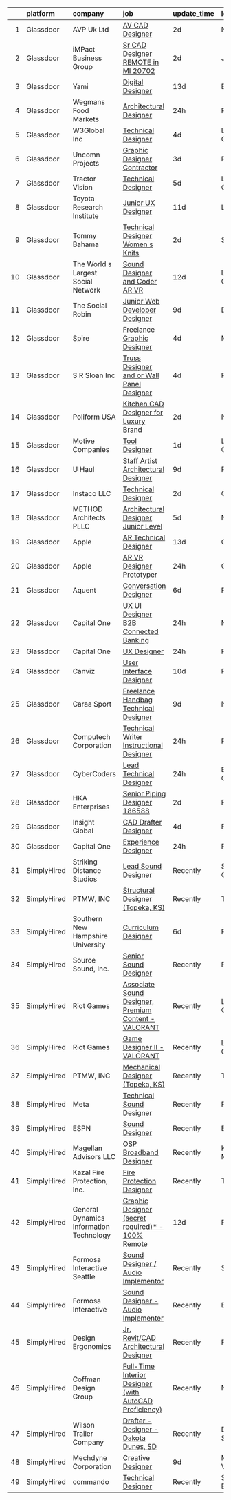 

|    | platform    | company                                 | job                                                                                                                                                                                                                                                                                                                                                                                                                                                                                                                                                                                                                                                                                                                                                                                                                                                                                                                                                                                                                                                                                                                                                                                                                                                                                                                                                                                | update_time   | location             |
|---:|:------------|:----------------------------------------|:-----------------------------------------------------------------------------------------------------------------------------------------------------------------------------------------------------------------------------------------------------------------------------------------------------------------------------------------------------------------------------------------------------------------------------------------------------------------------------------------------------------------------------------------------------------------------------------------------------------------------------------------------------------------------------------------------------------------------------------------------------------------------------------------------------------------------------------------------------------------------------------------------------------------------------------------------------------------------------------------------------------------------------------------------------------------------------------------------------------------------------------------------------------------------------------------------------------------------------------------------------------------------------------------------------------------------------------------------------------------------------------|:--------------|:---------------------|
|  1 | Glassdoor   | AVP Uk Ltd                              | [AV CAD Designer](https://www.glassdoor.com/partner/jobListing.htm?pos=104&ao=1110586&s=58&guid=000001839cafbc72b1e4d8664306bfd6&src=GD_JOB_AD&t=SR&vt=w&ea=1&cs=1_8813500a&cb=1664781106800&jobListingId=1008173007558&cpc=7F6F94E2229B3AB5&jrtk=3-0-1geeavf4pimbc801-1geeavf5ci9jh800-5f97c9f94f7f4db1--6NYlbfkN0BRv-Wc929RsrsSUem9Y6h8brrWFQ-iaB-Blp-pMy6VrcEQM6O4vSQyo6wkqqGAILjsuU26OlTajwT8Zt-5yn63Kw6kQNOSGHeIAokNRr4bfoaFrrQfjfDuOxhus2QZ46X2m62Ke2DWo9CUuYb13fZMUV9l_ooMnB6KtAGSrkNqa0sMG3HIp89Mw6Wzg26r_egCrIlNeItMYovBt9GKc_QZjJnyHizZNCj9fH28ULyYPiHrO858ZkoTcpxnXXgwEdRnQxtVjCOxZH8Wh3sKDLVSemnELTuaCgBO1WDReVNOckIecImCLlyboxa2gknzrTJxWiMsBgdLpSMoaQOsHuDDRWK2lJvqOyw7sOtsX4zV5lK9GO39FPYpNizmD16-Ea_u4P7EurRDfJCs1FQUjf7WgrdwNex34BjYilQASV7wnKz7rl6S7-oLBTAasYHLryvmmxHyEdJaz1VYbwa61_MGLfd2vH5VO3pLo5iPrNznuDU4p7YozEmRj86RsQLPiDROmpXaoOW-Mw%3D%3D)                                                                                                                                                                                                                                                                                                                                                                                                                                                                                                             | 2d            | New York, NY         |
|  2 | Glassdoor   | iMPact Business Group                   | [Sr  CAD Designer REMOTE in MI   20702](https://www.glassdoor.com/partner/jobListing.htm?pos=127&ao=1110586&s=58&guid=000001839cafbc72b1e4d8664306bfd6&src=GD_JOB_AD&t=SR&vt=w&ea=1&cs=1_abc45a0c&cb=1664781106802&jobListingId=1008173763576&cpc=149B3D5996025BBA&jrtk=3-0-1geeavf4pimbc801-1geeavf5ci9jh800-3b4dbd5ef948141c--6NYlbfkN0CJbMOVrL4pmOIN70aek35lGUd1VGkUUl9qM-u8TQSK31Uo9iBKa4zcbWmzwKIAH8hbAO13aEDFoUG6xb8VG57F3Fw37wXLnW5F01QWxLh9yvEhv4_QRRa7NXfljHmqJDSNeubqED9JL1ob3omGpaVBlFEwvUP-PaC-j1ncsIZ8R3jnmHMhidPjjeP4qJwrwQFjXIOZ4USQvkLHcSFRM8Uz-Dqtmc1yM1_meHOBOVHWw6KMp9XEPmAe-8-s4n6wAJ3XAFOl5ELxoXaoZ3Sinxu6igBBaXwkcwRUkwE5_znfScqz6ZOTiDiifz2nlTw_61jINDAfDj9NEIWzzaoYnofeDnrTyWPe2ooQRoPT-wsfpbNKJ34K2q3Xps4jafv6XsOlfwTfwourpIWWH03WxOAvZEhZ3QbKmrgsMQC6r7C4IztKDOhvYzEeqWOXAt54-7bHUDhtYXGfoelfAma64xrjq_I-I67HrNWRv4ZgT3caTifP-ZpDBIQKFAa4ZDJi0CRu7ShLVo8nzHcKdGb8rSHj06L9nUQgDow%3D)                                                                                                                                                                                                                                                                                                                                                                                                                                                                     | 2d            | Jackson, MI          |
|  3 | Glassdoor   | Yami                                    | [Digital Designer](https://www.glassdoor.com/partner/jobListing.htm?pos=103&ao=1110586&s=58&guid=000001839cafbc72b1e4d8664306bfd6&src=GD_JOB_AD&t=SR&vt=w&ea=1&cs=1_9fdcb74f&cb=1664781106799&jobListingId=1008149543553&cpc=C5C93DE40C8A001B&jrtk=3-0-1geeavf4pimbc801-1geeavf5ci9jh800-d96790f07ddfb524--6NYlbfkN0DsBOlmEAMqZtav1V1WKZO3RUElpafjggtWvxyDQ3xFSnW2ELFgJeLX3S5xFeisUPMw82b5JYcnJNXu1QexHkiyMgdkVeTHVR0rJVBYbdWKeloc5xYfv3eVNueJ_bKSsVQdqM4vvwnu1xSTpv0VSoFJ7DPATGJpk9r3Z3q7WHdgifquY24OuuFa8uuWs7fOfsxzB1qkgxyiYW5klBVkMQGU09a5_YYpd80ZS8YMtbmu3YHP0EtZtBhPsZG0_PgOXK2j3gcWMUWT-_wQGRXm5tfibU3kt_ZqbYPn8iuXYfRgfcQ21VbF3jCC7MhODvMBl0bf9Q3wmGEopCHFk1TBzP-4yX38JDHLhz_0jcOYQzCbxvv-_3LBC1oAJCkdy2W_GvxFvm64NORLmYuVz-DLnrv0utUoPc-7aYEfHNv5bpFpLk64zQjmh5mbaUAkD1XqcfVtwlSmbEdMGs3vn8in6rIg3_TDAYc4lxHLsnyAV9WHA13rK1uTAgIlZ5bXxb_P4ebrWApWCb_S8Q%3D%3D)                                                                                                                                                                                                                                                                                                                                                                                                                                                                                                            | 13d           | Brea, CA             |
|  4 | Glassdoor   | Wegmans Food Markets                    | [Architectural Designer](https://www.glassdoor.com/partner/jobListing.htm?pos=121&ao=1110586&s=58&guid=000001839cafbc72b1e4d8664306bfd6&src=GD_JOB_AD&t=SR&vt=w&cs=1_312c72ab&cb=1664781106802&jobListingId=1008179464267&cpc=451933188B21919D&jrtk=3-0-1geeavf4pimbc801-1geeavf5ci9jh800-28704166716ab7ed--6NYlbfkN0Brw_2O6Z1xYGoRTTVEhN8_Al3MxGgMxPlH55OGf2XatTZg08Qw5XDRYHz7e_UzKpdydsZSIjD4kKrV1oPTVCI_mY8-toUzMt3yaJLWFIVEDs59KMIra43KHkxNdZ-nLq57LomntI10iw3X8p1aDmbXcOnN2v17FDQ8vMremwvww4ZWMMBSbc73yiktajsv3U8tKRmoS5paObooStH0atucmL5fKgaPyH51F_6mRNqIqcr7v-anfTVE5JVDx7AH8Gc5KVBadst-W_JjJYlLx0PhjRDpWbZIPTNFp2Td3faYzbFUmOzjVAyR4fRrKaFtoWAtetj6FCcuHpT7sOzLHa14LPIQ8dpVx_PsrgIJYHi4ckDgKrmVFw4ziVCjGUGpoz0WxrhREjfj6pvflzt6AdUQsXnyRZlf941Tgr0UxFNohv60d8Wqcc1Y_hfAR2773vc%3D)                                                                                                                                                                                                                                                                                                                                                                                                                                                                                                                                                                                         | 24h           | Rochester, NY        |
|  5 | Glassdoor   | W3Global Inc                            | [Technical Designer](https://www.glassdoor.com/partner/jobListing.htm?pos=128&ao=1110586&s=58&guid=000001839cafbc72b1e4d8664306bfd6&src=GD_JOB_AD&t=SR&vt=w&ea=1&cs=1_eb22cc32&cb=1664781106803&jobListingId=1008168969006&cpc=C4A69CCDBB3B9599&jrtk=3-0-1geeavf4pimbc801-1geeavf5ci9jh800-455e7633626bf3bb--6NYlbfkN0DQr0I1mkHTYCHIQl-Z2q2GFo8_WIakD9g7JG9Jpso0F1szWHTNQT333qdHOIIMC5VIJQypQmt4eRUtOwbTbXU0wzKh3i4ukYp7x06uCaAP7a7bsfd_Pnwbw_IaKFNnaQ7larvDGHX2NhmwM33Otvn1goZQ5hYMiGFFTwMht_0dnBWC_aVhdA6l7YqXaj_zPlKlv0WPeIHrTe76EHjKOxZVb4gdoSHIil5B8TwelLdRjrYlHTD4FsP-_STf8ArgPmk1GhfuVcTyTYOKyEDzExpzEkJolifHw4U9BcocT4TbeKisNKoWzDWAjkQ83OdzI6WeegxzjZPfqtMuLQ5JVVT7d9k4TBTSQu8cvftAsHVLySYFK6810xDuXv--DaVU-Bou6H-7un3_wDm_tVxPsXyRtCs4k4FNfvZgI3VB7HQI68vcgxiZ8TH7CY-ghQbp-QrBt7Io6ZrrvFzkjgqwWhUbyPSnJiT-_wFb5hvh7YCRDHbHIZOhmXl8UhWm_wC0VkFr_-5dnId5wM_ZYeqIU04Pn2FO7gF1pnI9XFTljwyqOPwUFmzVyB-f21I-LHe2WdBteuPLEgexcA%3D%3D)                                                                                                                                                                                                                                                                                                                                                                                                                                          | 4d            | Los Angeles, CA      |
|  6 | Glassdoor   | Uncomn Projects                         | [Graphic Designer  Contractor ](https://www.glassdoor.com/partner/jobListing.htm?pos=106&ao=1110586&s=58&guid=000001839cafbc72b1e4d8664306bfd6&src=GD_JOB_AD&t=SR&vt=w&ea=1&cs=1_d9791c8b&cb=1664781106800&jobListingId=1008172269703&cpc=2CAED5C921A5F994&jrtk=3-0-1geeavf4pimbc801-1geeavf5ci9jh800-90846522c68ac9b2--6NYlbfkN0BKcv96LAN5JP5r9t3e9WCk6GBMa7XVoW6HuhSN1eWrgTftW7TMh9FQJxAv04YsPFG9lDf6NFOQvnhDWWqBwZ2HNp02zHSSKUP14_jXzNcyD_xPEmPBcipcmsqxP-xP9NDrEAgpDzotlubbXMpZRUZL1VIV8opCYti-nrHSFgd3GH3Lgn-5WzXFro6PL7qxGQLbPwsPg1t1SgRD7MBxNqyxIvTGZvVimNOFOyQOHJbGeF5GQUrVKsTEP17wrnjynGunZLv_9TOMgHi1BkzhW7_fFj49BllTFeFK9VoZgNlKqsT2RtiZr_HV7iLl7ea_8xLEjUaoyt_y7Wumdz-ubdY5hBV3zemOwWWDXmSFWs0hNdZRRBbQ4dmV_LOpNuNz1EXBl2ELIYRqPUw55q_yJVtmtc32QNZ917_Mg6MztRi9C29FKIcR6CBlq-R37OsH1K2EoV4XnIrOOkfSrsHk3j7WpO18JCIcPjPzbEJYumQWaHoV_Z06DHKdqnGx_vn5DzFrB_lfYS3Tgg%3D%3D)                                                                                                                                                                                                                                                                                                                                                                                                                                                                                               | 3d            | Remote               |
|  7 | Glassdoor   | Tractor Vision                          | [Technical Designer](https://www.glassdoor.com/partner/jobListing.htm?pos=102&ao=1110586&s=58&guid=000001839cafbc72b1e4d8664306bfd6&src=GD_JOB_AD&t=SR&vt=w&ea=1&cs=1_200ff70b&cb=1664781106799&jobListingId=1008165515473&cpc=E84D08864798C1AC&jrtk=3-0-1geeavf4pimbc801-1geeavf5ci9jh800-9888b649ead1db1f--6NYlbfkN0CPEiJEzZq4I_K6S6Q9VC1QMfIsI0INZ1UYi7vjgDL48cCf6Mzuyr4ohWlZ_ChXzrP9-0mHLb5yzUwvpTId87PGQ3y8q9mEziv7oLdvUActfhE7rHkE5jNZ2VgNbLC-A6-wzQQQlVz4kWpHu1VWrnKCaqnQ8TYoJ6HKn1BlBQi_C2q1HaHUAnSImIjHc9NFJqwC7KIH5xFhwSt2ALTkcAH2wcSAU92bpvPyNj_l-gsYzKfETXrwG4wdzSQzothFakGBPc28STLL-3tgaHj49YdraYDwd6NR57dEh75EqGVGOVtolOzD8gOkd6SNWjrQ277xWPMGh1wEJV8nSnbl1RXfL4dJpW1J9OwwbOz6sEacoEiW-2QcqkEm9NQlxs7GjnvAHErLwJ-jtcKQP2Cas3r3SS3O7Dc_fYMLMqKkDEUHQLSWUces3Tx5Rj-NDk6VMsNcdM5WOV-e1p55j4vBsU92AOYRfhEYVfcHDwcvLnfOhNF5K3EtVf5Zts46cKc_lP64-jfxMk2Qf74VsiKmSg-n)                                                                                                                                                                                                                                                                                                                                                                                                                                                                                                      | 5d            | Los Angeles, CA      |
|  8 | Glassdoor   | Toyota Research Institute               | [Junior UX Designer](https://www.glassdoor.com/partner/jobListing.htm?pos=125&ao=1110586&s=58&guid=000001839cafbc72b1e4d8664306bfd6&src=GD_JOB_AD&t=SR&vt=w&ea=1&cs=1_0812689d&cb=1664781106802&jobListingId=1008154395626&cpc=334ABAF5D42DC775&jrtk=3-0-1geeavf4pimbc801-1geeavf5ci9jh800-f67843274f24dfd7--6NYlbfkN0DSgjPPcnEdvoK3uuxfISLALE6pB1FR7YSHOr_tSg5_QGIhoz_2VqUepdcKLBLI_zT8gjyfR1r67aOTbgheK19SQpXGle3g4VY2c30lMRAY4mIgBgEwCLhgJWsabSw76xIdLQzQTrpVtAGGFxggeZHQv2ARMYsVTb7oNmNoJVFJjyIc4Ag7TCw6YRTP7GFkGKUKm6kcO_16cUrLEJwW_z64jZfl7IdyKgA-L6pUKti7qcdt2n32x_Yr6T5e1h3jJu77RRy7m3j-quVhhWlzNYdB7nlGZXNUKaTHqcIiWEbupYQj-o9CHaeLHSJuk8Oc2QbqJLW2XXjsB1YA76J2ZIljeEo_Fp_QvYDBJ2UzETo_cxgH3O8sC3mN3PLM7g9v7Mw5bw8PiXB6IvAi1b895BmyUjgLgz7WJDl00p-sYoOY7OGfcqw_SeYhaz6qejBm9dv9F10HzQJwVXG1lWN8xHXIR0AKx92uUMwkPD7iWW7H6umV1iLWofheerkdhRkR5ViHKVJ12ScCy0ErCsxIdN8ul-x9j4uOLjfJ4449m7Ui9MUYTK5pa8XQgpmSzAy-mc7ZsiSs_NUrXA%3D%3D)                                                                                                                                                                                                                                                                                                                                                                                                                                          | 11d           | Los Altos, CA        |
|  9 | Glassdoor   | Tommy Bahama                            | [Technical Designer Women s Knits](https://www.glassdoor.com/partner/jobListing.htm?pos=101&ao=1110586&s=58&guid=000001839cafbc72b1e4d8664306bfd6&src=GD_JOB_AD&t=SR&vt=w&ea=1&cs=1_3ae5dda5&cb=1664781106799&jobListingId=1008174289788&cpc=E5CA8B5EFD9AC7B2&jrtk=3-0-1geeavf4pimbc801-1geeavf5ci9jh800-00503b9f72fdff20--6NYlbfkN0D_0J8LWFla8zJ9doFfAnwErLHU3tLe83KczdaS8_YNczisqJRqGYoZeH0rMJ-ZfeyrTpnR_A69RZOm818FThwpwztqr1RSZtywqA3x5Yi1c1pyxRAb07Ul6_brK7NsOsqO9LJEV1Ix-mBz6jb5aHdFM5cFAj7oTT7pwY8B_aWV5G6lxBiEN5qfe-c2FnbciNpi06mMcj-BwrDjBSN2ZWFTAbZ8nzNCybr8eyJO-gMAomGk9Oad55Zk3lmO3o75npa3JvbWw7kx147gp3Ui0PPFwD_w3_JbZONrr4TrzAt09rradmLYSfLXkb2doEFYDog1-fvvcWLThNjeQVLstcWATTVlnJqV8Y-fbQX0oo-GAVpRgNVURY8Gfha7s9Ga44ZLhxgnOhL6C-1eNPDFcUQtEdpZZnWpq7xLlrnto7wkuPZ_19YOxqXBrxrfZF4r-RBcghO_zjjo07NbeWUJTOdJ50DpPoHg3attbPXIaU1iYjwMb0rIpAmKwIdNSBzwn-NoKCaIgvJGyRH_awrRy2rNACALSy3mE8k%3D)                                                                                                                                                                                                                                                                                                                                                                                                                                                                          | 2d            | Seattle, WA          |
| 10 | Glassdoor   | The World s Largest Social Network      | [Sound Designer and Coder  AR VR ](https://www.glassdoor.com/partner/jobListing.htm?pos=123&ao=1110586&s=58&guid=000001839cafbc72b1e4d8664306bfd6&src=GD_JOB_AD&t=SR&vt=w&ea=1&cs=1_f0c19c92&cb=1664781106802&jobListingId=1008152609308&cpc=FAE5E775D180B2FB&jrtk=3-0-1geeavf4pimbc801-1geeavf5ci9jh800-912907b9edf9dfab--6NYlbfkN0DSgjPPcnEdvoK3uuxfISLALE6pB1FR7YSHOr_tSg5_QGIhoz_2VqUepdcKLBLI_zTYRTCT7JhMtmq6OS9b02BLFwOxO1nC4-7_-y7HA9kGxIBs-cuqMCepahxOKGxlsf7xw8K3-OKN-LaNThIElVeCStZe1QB1oFpvAGS9MwZh2vGZF4WEpVqUSdyQWxxgNo1kSB_pAHfpANo_hElH3jK-PF-WPOdr91w43gHMcFODF0uHCXwISOe76vN-QWqnGitReJKDtIWDFDa--xECU1h_VGbMXvEZ4G7rFMW5k_HgmXPnyB8bFyYD94HIrwLFH7mn7eCOG4i7kDGAErdoE74LHW6lUzYATDwVwUBgFi3d6ipvrQCuS6MXeL59mIjJCT29M0iYZDbzzLiZLhREcUMVZteHV-QFkRwBiJzGHkft3xpp7JHL2gMkznAuBgHdSZ7Pc6a3ulwFNCndmVvfh6Y6HiP1OqZXgmjGtuCyNr1MKmWFfL9JIwB7hooT43nVQMZowTVfJF6S9NoJsY3-KNderX24qBCBbkHDiAzg3DjNfo2PmC5AhT9gcCTf8Z1ebtQbn7q3YuiNUOagcFtwjWlfgG4ilDZvRDU%3D)                                                                                                                                                                                                                                                                                                                                                                                                          | 12d           | Los Angeles, CA      |
| 11 | Glassdoor   | The Social Robin                        | [Junior Web Developer Designer](https://www.glassdoor.com/partner/jobListing.htm?pos=113&ao=1110586&s=58&guid=000001839cafbc72b1e4d8664306bfd6&src=GD_JOB_AD&t=SR&vt=w&ea=1&cs=1_b8daf2f8&cb=1664781106801&jobListingId=1008158385207&cpc=4F748F1840550ABC&jrtk=3-0-1geeavf4pimbc801-1geeavf5ci9jh800-a4700ca198d49a1e--6NYlbfkN0BVEiCwtio_zq3mOGmhG3aHdQny94tlzy-k67z9IkphDraalBvzlH_uzJy8THcCVP2waJSd3yiwSETxdtK4p7WGdYe6iEdQIgLTJgRkgtmaAG-Ira_mL4q6O-3H-ODYq0f377Ah1rO660J0oLi7zvjCMqIM9s-nWo1gLlJP3or2dewY9edJ01451bpvce_yHEeVS9deOmaNoUKxoYkMhYoM2KvUayySE68wUhtMRlOr9-RIA9N5qixHeqq_FepAxxwweomlo7Sh7C81qlGt2v4eJA_lcv9BksvyAuf1ss8zLjc2ib5KqZ_4mFr3NF-LT9iCpgOJM9JQHAkbVucBxpsKvkp5swm4BrjWKRd0s740_g2w2YMmyoAXUjtTLfcLb1Tfy9Ft2RrEj3OTtCWsy3q2-nUxTnrrC07KC3kxlYfD0GYIISVGUL8mKIS41xJdW6IzAmdnOqEFUq10fkIehcDlgVFUoFW6tWLYsBMM1-umrG27JN4ayPo02zo_M0DJ6Bh5SHpuxtdtI8WdwoaKLiIV)                                                                                                                                                                                                                                                                                                                                                                                                                                                                                           | 9d            | Dallas, TX           |
| 12 | Glassdoor   | Spire                                   | [Freelance Graphic Designer](https://www.glassdoor.com/partner/jobListing.htm?pos=108&ao=1110586&s=58&guid=000001839cafbc72b1e4d8664306bfd6&src=GD_JOB_AD&t=SR&vt=w&ea=1&cs=1_9c5e6234&cb=1664781106800&jobListingId=1008168176401&cpc=F41FEAB56D215062&jrtk=3-0-1geeavf4pimbc801-1geeavf5ci9jh800-0a7693cec2d415df--6NYlbfkN0DeAJW0m2c6RRYZ8mDkAfiRHtRiJ0-kxkQVsAadI3fnKOGp_QxXvzZMVjx73-hM7tPL4rGNIGpIvNxjZDfZ5ASMlZXRqYXSdvBzYLMPNTRfPsz99QAZZlQQ-qg5zLdJfFnCV8gtIYLEdgE60hk1CYz4D1aE0u49Aa9-RqNuCdkbHL2e2NNbaJB8aHifFsxl1vC6H8hojCQhjXBmKB7JophmxCb7Lh5RXgeJZz1LrhaTzr6UMXCgqBW-w8y85GCdSaB8tBE-O4d5j1YJq3LDWq3-9mIB1QW78OV3k-xXOnGnthV2ZA6uZl0jyw9kOq-n5SPirnkS6Slz8oOhg5kE2EBoR0F0phR5rtM_YqNEtQYAirSd8s3l8OO4wojFyH2WI4O9RGHvcLlwuhYiOe_ak_axuPaUDF5BVWfHxj9ZAaXCusddug6QsQ6-1Rswq6xWoHuP52zfhK1gwt8N2XxPEczJsInBAXa2oV0blz6AzYzXPDlYG6NVXBlckyeRiRKa4Zl1lvfFJiwK-w%3D%3D)                                                                                                                                                                                                                                                                                                                                                                                                                                                                                                  | 4d            | Massachusetts        |
| 13 | Glassdoor   | S R  Sloan  Inc                         | [Truss Designer and or Wall Panel Designer](https://www.glassdoor.com/partner/jobListing.htm?pos=120&ao=1110586&s=58&guid=000001839cafbc72b1e4d8664306bfd6&src=GD_JOB_AD&t=SR&vt=w&ea=1&cs=1_51a7341d&cb=1664781106802&jobListingId=1008167833972&cpc=BAEB662971763A76&jrtk=3-0-1geeavf4pimbc801-1geeavf5ci9jh800-3e4f44f994be5a03--6NYlbfkN0AfLs-MwR3OiHl_NZO6cp42SQ14GNv2FjbcPYCi9RMPs4zVhbzVwEtRmFRUWNo5vaHlTAuc5szE6KeYBT8-Qv0uVI9iaBy3rKuCjtt_0C2u495Agzu_IES48w8QPW42PiNUUDbUgdCC_8v6E2hgYb2qq9UYMKbJa864m9IlyqvvVQO-iyxbBmxfS4oYQdV0CNHlFW7sSk1rULXBek4a16GNKTHnwFUILAN5TugWtZuk98ictZ3xsPnCcTDA7AcMi7oqFWhavKZeaDJhdahsnRNdPuMAT531MQF9SxXWgrZeeO9K791Sc5BYcFz3NvTNwsF6kmvjYfSZ80Zv72qGqdLsVA-l0cZ-tl9dnFXgZ4kMePWEfKcDwuG6jxXc0VkEqG7XFpwgZkJuSm5c0FoXYiSis70R7mPDv8G0jrfkTwa0bkb6Ofv_sQhab-AGBb48s23V7wueZWVXgFCoOsxjMcpw2lBGyIOvS-P21ypZk3As-3p5EkwwraktP1somWNzWN1wiEugXLZjaw%3D%3D)                                                                                                                                                                                                                                                                                                                                                                                                                                                                                   | 4d            | Remote               |
| 14 | Glassdoor   | Poliform USA                            | [Kitchen CAD Designer for Luxury Brand](https://www.glassdoor.com/partner/jobListing.htm?pos=119&ao=1110586&s=58&guid=000001839cafbc72b1e4d8664306bfd6&src=GD_JOB_AD&t=SR&vt=w&ea=1&cs=1_dfbd2034&cb=1664781106802&jobListingId=1008174093697&cpc=C3517E2410EFB392&jrtk=3-0-1geeavf4pimbc801-1geeavf5ci9jh800-cda149c87cee8fdb--6NYlbfkN0C69E3NoEwZ-uG1rZ85aGwRFJT7c-2sl9OJhnzjjXIMcjsXwQPZ0x7Y81U7Pw7dTG07LxPxyapAY5b06ydl8GG5AFctQODmGdMp_r3S_8x1l0Wf_28iq408zlUafmf3rcWzzbAvo0NUfYemiretUMEZZsoGjxusK5ZpQjONe5hNqkD9Rhl7tljChO0YtbewpsrZKBnbC_eJi7u5fVba6bKNuTV8iwU5C4d6W_kyKSrzRK9sryhz1N_MDDGEYDYhbzTBQGxhilqWbozLEJ5n_gmHkEjQ6aqbrf-360FWa_M1bInBW2uGLX9I5vwlacYErg4Rmolh3hPKrgt_2zwhmIdnmGrDE13S4SCY1mvJzJMLn8qDagrGcyZv1QCLmmAW7_kaHkPDfWsRTYFMhEjGHvxiZ2B5AtV0zxyQtT1NtGGxSVQq7D2w8jY8q9tqfODz8SPEcynnWy3gfkOyttfWaVU0IWvuZ_JP0hckWDg_tbOBpCGwTL9syXlOLlSnU_XyfiL0U1jbgYhKrw%3D%3D)                                                                                                                                                                                                                                                                                                                                                                                                                                                                                       | 2d            | New York, NY         |
| 15 | Glassdoor   | Motive Companies                        | [Tool Designer](https://www.glassdoor.com/partner/jobListing.htm?pos=111&ao=1110586&s=58&guid=000001839cafbc72b1e4d8664306bfd6&src=GD_JOB_AD&t=SR&vt=w&ea=1&cs=1_8b2ee9cb&cb=1664781106800&jobListingId=1008176935116&cpc=FDA93C03AE7AED37&jrtk=3-0-1geeavf4pimbc801-1geeavf5ci9jh800-c6127f70d7afa99e--6NYlbfkN0Arae83wIe_NvHUM_lH12ng2DVBXUGu43X8DQ0yIsAk_4QPE-Y-IBDXyZVo7MT05FwDVtFpgk-5276VwVZRNVbA30cGZQtBxf3LcR9Nt91oBuCc8O1anQbnUaTLq-Dbv1V7SgIUxBypmKA7FawL3tfevH3czSa9GUynQcR1-YWQX4gURlO2JF-KU0DtdaQ2hV3an4U93uLe8K0YR13XDul4oNLr9TINTfVvJ8FpN9shYweeB7O9AImZ2HvKUimwgL0kbNqctHvJbCZSeckJnopo7lxXyCSOSpIZtcRpYlLexPdycik4rFjYtun0bSfYFF9DHwGMNs6PApwcNXaP9w4gezbo1f_QPY4T9f6lMX-c_sLrf8kPlh6NQ1ReDrQnLWoaZx2Imf9Cyk-Sxgmi087Rz4wwFMtSkGMOemGKiNbBtMsDARdDD6cDzRGnqWo6kExTQ6Gtt_rZSI0KPoNzFxqIHXX4b9batpQyAcI2N-bG9RJNh-IUwNKs062INawtPhJYC2D3mswqYVKjdqBahS2CzU9Xtz_WAH5xjPzoDwAmwn6Bghi69UfbcNxBQOdL2n8d3CO2R2thdoGu16GEAmUWlYDQ84xEGJo6hSdwFVoXsBke4F5tg0SnarAMAVvCsQ-09p_LYnJ7YazEmbG4QJz6XMlIeXDKdAq3tCo2Z8hkeWdn65OGkSRbA6TFgIe6WfHl7aRVXgRl8_OQquN98gnEQ86OqATJsfEKnHenp0TjOl1m4D9vAKR8xzxOzDL3fbiyoNyWMmWVLRMwoLeaeIna5IuimWkHx-UpAU5ZUyfY6a3aG28pKhvt)                                                                                                                                                                                                           | 1d            | Long Beach, CA       |
| 16 | Glassdoor   | U Haul                                  | [Staff Artist Architectural Designer](https://www.glassdoor.com/partner/jobListing.htm?pos=117&ao=1110586&s=58&guid=000001839cafbc72b1e4d8664306bfd6&src=GD_JOB_AD&t=SR&vt=w&ea=1&cs=1_9001d90a&cb=1664781106801&jobListingId=1008158422934&cpc=75B6770C194DCF89&jrtk=3-0-1geeavf4pimbc801-1geeavf5ci9jh800-28429ef3067ba079--6NYlbfkN0DdoLzd2nH_jHSLwr2EyTkavNA8xpnfBmQyA5D2SPCveIstByWqgi2KSDKasltwxyfxctkgsP-HOwOdSWhEHutSr9pl1BDh41IUZiravzOsEg4BUKUHZBBfsGybUratl0F9CtrC9DdvGVee0K3CHGdDTLNI56tu9C1qauDIyOB79jeZyTlP80d31ggwwOcbDufvua5bmwhdzbz_bR0D3L4U5_HpWj8-_wR5ZJuteZ_C31EA_pNlUKxZOrU6HZSlwwPe1epsPaiNbYxEIw5wWeTRZ2D7KAKsdM-Se6NUCLjEmHF8pDMiZCwmcTP9K-dXnDVCA7EvT3E03smNVE-vhc9cpQNy3E9Q0eR9xkuYPzPhqKk-Z6P8FswmBoLLVTRzOSO-PcjOX0-nloaP7833hCZ-h0dOtZHYlBDW54OS7Umt4VAtJUW_2erd8PaE_TMNWooh9-o8-uS5AIcj2EOtjeytKjvONUqnkX7rktRHfA_xRrmH5tCY5J2g3bUfUS0Nbcfa-yq5asnvm2MGDShhUIByHmmSPBbeDCbFYtpviRSIug%3D%3D)                                                                                                                                                                                                                                                                                                                                                                                                                                                         | 9d            | Phoenix, AZ          |
| 17 | Glassdoor   | Instaco  LLC                            | [Technical Designer](https://www.glassdoor.com/partner/jobListing.htm?pos=110&ao=1110586&s=58&guid=000001839cafbc72b1e4d8664306bfd6&src=GD_JOB_AD&t=SR&vt=w&ea=1&cs=1_7ec72599&cb=1664781106800&jobListingId=1008175298967&cpc=F5E96E35A1725171&jrtk=3-0-1geeavf4pimbc801-1geeavf5ci9jh800-83f5f34d7f8142d8--6NYlbfkN0D4nuovUOU2dPryPr7-xanE7ZFWASvaSyNm3BqXIbrO0vPIlxfCXenSEMI-QU9WeEmO1BEYp9xHohyvPeMXRyxvGS9FEd8Q4TMm1lq8CDS7uLyuRbmUK5-b4igKM_8mxHHhUDsJYdqBj0k4xbL3kTDM5rn8PDdRkz8RMoVdZfPuIBuVhuzAEqe_vuG8HHDmttx278y3FPboUpF1Lr9hgvee45TgaZlXu08dXR-pow-pKzCg6uYxCKO0RzJKBiMcc8P5jQQOCE_WRniVyqhJOvxyP1UevYC7u3G4yP_R1gTYa3XJLk5v4wGULiJJIItr2tEpdphFCWcdGWy0ZLeeBCrpGnzut3NlqdeR7ULiGp_IHscJixR3iuQsuFb8Uej-1fSGNuqrp5QVtA4VRbox2oMY6C4G2wf7UbKn_46X7EZ8yMtYs3F3IN6u2HaBo5rNf1PGkQzrku8bhutE1_pKElgNkRgqC1-N3bvnDq9rd4f8Zpzqpg4Z94eyAEXyKJ00ScRff2HYGf36yg%3D%3D)                                                                                                                                                                                                                                                                                                                                                                                                                                                                                                          | 2d            | Compton, CA          |
| 18 | Glassdoor   | METHOD Architects  PLLC                 | [Architectural Designer   Junior Level](https://www.glassdoor.com/partner/jobListing.htm?pos=115&ao=1110586&s=58&guid=000001839cafbc72b1e4d8664306bfd6&src=GD_JOB_AD&t=SR&vt=w&ea=1&cs=1_fdc461ab&cb=1664781106801&jobListingId=1008165302403&cpc=8795CF9063CD573D&jrtk=3-0-1geeavf4pimbc801-1geeavf5ci9jh800-f9dce6c78ba47d22--6NYlbfkN0CO3DEfAY9A68AIVwcxeRGvQUfeLcLgbZIyCfLEHxv2SRUguGQXX01tUzENjghuhaQHQuA7KkMCqbvHtt6pqHIQQT6og5MPzlZ_kzal7oTMeoRhvxRx0zTISGet1tqd_zCozlq_F1wPdSktW57OBvqQPerhuNmfKO-sVgu6iaFQ-nnb0RbS8hEShM3_Stgp9dWeaSwo2an2nWi6KJIzAAl2R3FPg5CM03Wv__gOU38JQ1-8Q-aZvUm2EBbpjIydbeBt1odzUhy84VEmSqY0apMDmWSeXsPSUh69FUlc2h8EKbgO3S27RHQBbuqxooiajFQQQ12mkEReCzY9x9m6YbQZs_rLsrdy8G1ckMjZD6DEZSWgnkxukZyFTR8o7JImsIIFNxsUCgBJoTXB8Bf_I338iV5bcBQjbHtrK2oN2RYAL5aiX-fY2dwAhbLjVNclqvut8zJ-CMFWKof2o9bX_Pa2AL-TOyOW_cxQTvoSCo1WapBhDGGUchS5EmgikO0KdT5Kg3Dr5d_vLTyujGukWALO)                                                                                                                                                                                                                                                                                                                                                                                                                                                                                   | 5d            | New York, NY         |
| 19 | Glassdoor   | Apple                                   | [AR Technical Designer](https://www.glassdoor.com/partner/jobListing.htm?pos=118&ao=1110586&s=58&guid=000001839cafbc72b1e4d8664306bfd6&src=GD_JOB_AD&t=SR&vt=w&cs=1_98f3a6cc&cb=1664781106801&jobListingId=1008148531615&cpc=654405A9B1E0A9F5&jrtk=3-0-1geeavf4pimbc801-1geeavf5ci9jh800-89b7c27963cfaa52--6NYlbfkN0BvKrLyj5gPmtZO9T8euul8TCxuuKNOtzRJOomxnwSEodTz2Bc-sPZlt2Zgji_QUXEpmbHp1tVmBDJ9mdka5Pie2SbPf3VTxnfOawfAG0JSdKl8Txl0oWFsE7lZ-n53MYTlE6kIkFK78ZTweg09JRSUoTvX04zGstaZ0kdzpM_RxP6T8Se2HfyMaWDLOHwsAU2W9PDhBm2jPDuM2cgoLgTGSvkAHzey2fGXy1z2HmAiSohS9AxrXCWzl6fj8l27j40CnqU-FE2j59pvp5O0qKm-lgB0vVs722BekqRYv-de7_PCU9t8Pj5qikWZTT3YTDnOUYFQZk38rLHOep4MsTA8ynMpPUUiDdbG2Yi3s3T6A8DoF2SG4Hv-fZObg5joG4OQ3v2kvN_qHJkRmBPLuppZ38eg1_GIT2F18r5QJCebDEiomqHaIfReh0tkyhXUTbeBz3LKBrrQVy7XIXq3hu1kr6bRa1nYvEc_CBmXhjrmPZISHPr8JTNPuhyx7ATw70MXGaS0k72Bpv2Ubk-LSoa0rLFviRNT1BzKrQo4GyinTaXZUFDF0S74j8E128udlKJPx8hm_E02tMrkmYV4dYHQ8icWUy4jZKAaixfVDosFdEFoClaASOFdjch8Ac5eih2i8ti_nNuKqpTUq4WRzsENN8DOKKXkd4_r-vSDVbpGWu1Q5zO4XRWL4RMMYzFEaiPnm7BBdWyD1inTTuTKiHPp4xKUHcMnUgL3Eaqbs8YpDc_hbz4IycnMNnIh1mjIv2VYYMhnhVOXqrMHvLwsxKCUp5rGjUZpVLOy-5PTEQIdezPaDKvNC_iaddUt8TCRnj5p1q4M8VuTVBv-uFyglq11T8A8lkmwQPwGdmuZZCD1KAj8l5y7jLK0rRQdi-zhcztV5LzU-zdTyDgJ-lwKO7878pwCAWlJxii7OA_9VY4f6zQOFA-neWk9nn1Vi7i90A3lsgpYABXP1g%3D%3D)                                            | 13d           | Cupertino, CA        |
| 20 | Glassdoor   | Apple                                   | [AR VR Designer Prototyper](https://www.glassdoor.com/partner/jobListing.htm?pos=116&ao=1110586&s=58&guid=000001839cafbc72b1e4d8664306bfd6&src=GD_JOB_AD&t=SR&vt=w&cs=1_b553aaab&cb=1664781106801&jobListingId=1008179658249&cpc=F41FEAB56D215062&jrtk=3-0-1geeavf4pimbc801-1geeavf5ci9jh800-1e2306dd48203bff--6NYlbfkN0BvKrLyj5gPmtZO9T8euul8TCxuuKNOtzRJOomxnwSEodTz2Bc-sPZlt2Zgji_QUXETUPmhNjkiVdXO9XHS5LgUiCVolRyET4SxhT7RrSeUXDgA1fRTJRWooRWkGLKYMqptyyXUMNSnwVOKAXTkglAXiWtByn2F8gh9h_LIhSDVQiglR3Nn_fw25jidPvLbXi7e2AIoExUHmIL5eALKGcB83LBroj6HewiB7zkTgzyniF_OQ34AqW-_B-drh0sVXg7IzbbC1NxqZVO9ckCo_5rWBb8xQI64x8ODJSFsAdgT2q19RhMXqaY-MhL4H3n83bmwIWPeRfEFbsQyjuyHTrjL4OAcDD3nBTa-SYmY_0pZl-iaxL0I6tj8WWfawUcDwyNK0O-zKBXyAAwf4R7IaQOUYv4IebRT32cSt_fS8m_aEuAb084MIqBEn-pn8ViSgBD-S67cJGzi4_s35PJ7DLSNkIQ7E_8VdmDCIsZtKfV02sIsSNZI276FjCZf-veoAy9F5_6bFEuBwaqXcoGa64W7hqH8F57RCPzXn_dfMkwmOiPwl6571d1iS1rHX6RSzyNew-LATeUXdn_Q8UsMuvle9Iw3wqTBxURMIG4rqIKhAuF8ZJkj5KM5MQy0q842lHoTDM6mbLwaebMVzuD_GeCtRyBRaw6RP2orORpuJVfq8ORY7KdS3TfgpQKPBSUa2SoCphqVlcpCixcLVAzPjB8YPHO-8h6RASWgY9zI7rLdYeDHPGQay8I9l30V8xhEth5pLHrwJdab_d2YzAZhbiWDsJJrHLYzZGa8_jhsatDuz2IJJcWkEBfSF4Q5xZKjD3pGxuGJhXdZ0-HptmepSpw2Y9jSLqVWGU_jPyllC0SauYlM8DgBT9eK9LYgELAau0kXKut9KGMIYi9ZANBmstmJ6qZ25y0zAycVABTxK3adbejzGd3AMU5HyaQRNbOUBUfQEg4srFRhFFI2f1SOc6Om)                                    | 24h           | Cupertino, CA        |
| 21 | Glassdoor   | Aquent                                  | [Conversation Designer](https://www.glassdoor.com/partner/jobListing.htm?pos=126&ao=1110586&s=58&guid=000001839cafbc72b1e4d8664306bfd6&src=GD_JOB_AD&t=SR&vt=w&cs=1_3a18a790&cb=1664781106802&jobListingId=1008163777472&cpc=9908D8D4413DBB8A&jrtk=3-0-1geeavf4pimbc801-1geeavf5ci9jh800-c9051f782411d665--6NYlbfkN0DMrcEu7yrtATojKJA7cEzGQ3FdRGWLh0CZQInL4ECGI9gD0Wolx9R2EDT7B77c2cTGzWquZTsTVFBW-PhPLvr7JZC5WuhadUs_UNhMqfmGXKq8BNYKoGlCicMfOyCERHY12As2BK4hg374rKwCLTaiBIGf1EtQ-LUDKr2hBZQf4xZP1ym1UY3Ggs6j2yZBWOztZtEwVTmmvvSg8H7PqQWHNSs09FnZPHojgnMhVa4GWcYs_P7ex0Y3t07WzHC0thEM0MV3j6iJAr8QlDtTwEUyIsSxKNNxjkIblozJO2d4H_bU6huwXP-MT3AXyuAjDxeqYyT-R8yGoXTkUr1Mp2m5Ri9qksh76WG9EG00PioBGocu-Vyh4VXUlwee6uu_W6dQJXGWTY_9a8d2mHy8WjHcdCP-pUg8gH850drwIq2NhmxUVpP5AgI9_yWva36ON9ibJiLSy43Q3zYBswzY8vCde4knyha9myw%3D)                                                                                                                                                                                                                                                                                                                                                                                                                                                                                                                                                          | 6d            | Remote               |
| 22 | Glassdoor   | Capital One                             | [UX UI Designer    B2B Connected Banking](https://www.glassdoor.com/partner/jobListing.htm?pos=107&ao=1110586&s=58&guid=000001839cafbc72b1e4d8664306bfd6&src=GD_JOB_AD&t=SR&vt=w&cs=1_bd5f01eb&cb=1664781106800&jobListingId=1008179221355&cpc=75B6770C194DCF89&jrtk=3-0-1geeavf4pimbc801-1geeavf5ci9jh800-7ded5504477a8478--6NYlbfkN0C3j_zLGvpMLCdiZ0WC46XqVTA1VMZzOzKXPhAXwYlrNb9EbKZEg8x0wzjxx-xvfPpXP8MfYKE4wjg1YPzLwU4zaqo4yM_oB5yRtSnC4Dfi3fC_idkZNNPo4WScJBPqVcPVkCmBNb-cTpd7-Ycso1XDnY06vnlCgYzwgXdP17kSzhl6hRCaohB_cFYyWsVU43aGU9xoj3VGozg9AGx5UGEjNCU_w0cB3Ctwjxn-ohKMzRYwN0DXzqORwRelsk0T5IF7Di13VR5lBs3LKprAItICEz0iWA319qJtcK5XwxNr_p68AqdkX84sO5467s8lOWl1jYr_vBxxID3NU0igvqDP6Dzf_K4GcUdinh0aRwvxsTdZncKdu6n_hTU0WMWRzWeKj5CENs4x-fvLpZXZdVnYrPzQnvJjo3KVcJDm99BJJcnLIA1K8ReRov_dJJL5FFs%3D)                                                                                                                                                                                                                                                                                                                                                                                                                                                                                                                                                                        | 24h           | New York, NY         |
| 23 | Glassdoor   | Capital One                             | [UX Designer](https://www.glassdoor.com/partner/jobListing.htm?pos=109&ao=1110586&s=58&guid=000001839cafbc72b1e4d8664306bfd6&src=GD_JOB_AD&t=SR&vt=w&cs=1_dac1e49f&cb=1664781106800&jobListingId=1008179221365&cpc=149B3D5996025BBA&jrtk=3-0-1geeavf4pimbc801-1geeavf5ci9jh800-b40f3cb92be583cc--6NYlbfkN0C3j_zLGvpMLCdiZ0WC46XqVTA1VMZzOzKXPhAXwYlrNb9EbKZEg8x0wzjxx-xvfPpXP8MfYKE4wgImzSkKNj89Ej4x__fGLiQRJrU47giMpkytWjXfSUQ_4i9M56N0J0AyLEoFCO4axmq-BuZ3BbJO8yhB798aHjYwcsCfGvlBljJVuZQYNlvKjkeFb1rhhsYAGPJWqtY5DF_y5YgpTJOIdIoTZUeHLnOJFoRJvYQVAnI0P4W_NeEtd2VogJggS99_4s8XSXOdlhXVT5cxls_lHfOL0PlVm2N-q2i8ANeDKHevMqJ1E5B5JTiZ-tCSJWCO3G8bbYrimvhUsV_9l8-6kKoL0R-PxoQ9l9w7h4eTWLyHqL0LR1yfkT0M5sY9r8w7gQov9uJKsfOn_jJFgsV1p9d_FTXn7hdL6zcEWaJGPppLtBvFkDe1Q1IwmgA_rcY%3D)                                                                                                                                                                                                                                                                                                                                                                                                                                                                                                                                                                                                    | 24h           | Plano, TX            |
| 24 | Glassdoor   | Canviz                                  | [User Interface Designer](https://www.glassdoor.com/partner/jobListing.htm?pos=112&ao=1110586&s=58&guid=000001839cafbc72b1e4d8664306bfd6&src=GD_JOB_AD&t=SR&vt=w&ea=1&cs=1_c6511df9&cb=1664781106801&jobListingId=1008156531493&cpc=FA84DF7EA1EC2398&jrtk=3-0-1geeavf4pimbc801-1geeavf5ci9jh800-e3d87cbb2114de86--6NYlbfkN0DX7ti5SU9yT3J6w632BGO7shSuqcoMAB-r1rtnlJAMBSScCSDe78er_gZzmOYcJuZ6VlrD61do1h8BelTQAhPGiPBL_XHDa1qsdgV-Wu770iI7DpZuP0joPJx_a6i9ko-yT13_09GOCfitFtYQ90aklM2vDU5RT5arQYr_lHNJgxvAJ9wIUKHnHRMA_n2a16cUC8nDJxaQffpHSLMIXx1sYHW-nVA9IdS5XFnxamm1KXEv_BaWmInhC73RwvPsZHYUQLJyioO2LQnd_IqrVeMsj633tzZa9krOdAvQb0eZB5M1-tAtMBFVsa_spm1jATliPWzhAUZwf0zQ7eX63RTYff56vkYInuIgdfrMpqEltLFMOEv2QDjnlxvJN1fWaXRLTl3qZt5B7LZFQ-ejq19-sNTw5ddXVXGVvLDHaieXIPuf6qHVD9_61yHJRO6z-qRy6kHkfKOIMp2IoMIM4OjsyY-7OKE5i_lf9aCuY-sPUY0LSkXTmWsuhAAQFHmNT1IYg9bW3WLuRQ%3D%3D)                                                                                                                                                                                                                                                                                                                                                                                                                                                                                                     | 10d           | Remote               |
| 25 | Glassdoor   | Caraa Sport                             | [Freelance Handbag Technical Designer](https://www.glassdoor.com/partner/jobListing.htm?pos=105&ao=1110586&s=58&guid=000001839cafbc72b1e4d8664306bfd6&src=GD_JOB_AD&t=SR&vt=w&ea=1&cs=1_b654d469&cb=1664781106800&jobListingId=1008158545074&cpc=1641D5D5536C06B6&jrtk=3-0-1geeavf4pimbc801-1geeavf5ci9jh800-147fb6be78e8cdea--6NYlbfkN0BKI1D9Di4JUmaWSlprJZp2QiygpNTfhFcTQDxu-IUMIueuQsIO9BY7FQFzoFjnToYW3u2XfNBy6oI-oOWu7o2nwcHismEdvPyVw3jTDmldSQ_BYZykVbOYWItnPFMwhq0r0E2H-iSJVMR0U8235tBRzpKi9TwisfEgMPjDwa20vMgyigaQZL_7LouNkJHp6WP8kywmXciC-VMjvrCsCgwwyhXGRfK3D4cujs9Ku6_LTBV86s_o7QSWe1_KXLBj6u4Y0_hI-IfZ3JMgbfueKyzbYKZuWPjVQOK1RtsQnlkzdDyFNro3Nh5VP7aacb1tb9YgMlBIeeOrDXuaLLvRmokj77y6ncRVvOFVp20GoRMvaW0sNpLoQfS2Udo7X-NVnNc09famq-Gx0JvBxPNjEGYDm13ZmjsM5Yvjj78NEqPRtBQe0P-ScHtaY-0N1ktAXsDYH7q_8CRQ1nRxIU4tWEMLaikHy6Agq6ESvts89dTTvHGmGY4VOUWOEhJKrQHslUBEOcpdyzvvXbDmtNmy4tiav4Pk66uhekk%3D)                                                                                                                                                                                                                                                                                                                                                                                                                                                                      | 9d            | New York, NY         |
| 26 | Glassdoor   | Computech Corporation                   | [Technical Writer   Instructional Designer](https://www.glassdoor.com/partner/jobListing.htm?pos=122&ao=1110586&s=58&guid=000001839cafbc72b1e4d8664306bfd6&src=GD_JOB_AD&t=SR&vt=w&ea=1&cs=1_23278883&cb=1664781106802&jobListingId=1008177980361&cpc=FD1C1DA32C38CFA7&jrtk=3-0-1geeavf4pimbc801-1geeavf5ci9jh800-7751c86c4d711092--6NYlbfkN0BYgu1p0pFC0jNUQdx_9NW_UnjNrVodWqQN06UcYMq5Gr3TQqz5wTHV3d6T4ISfWDTyMyQCnXEqS4tpsX8D2gnCGgQGpoDCgqemhYcZzw7NbkZKHAgLM6Nt4Quq3mVDqgJ2OhhWUhm_eyOK-otg3hZlFGDBL5SXyW9XUc3Z5nlNd7AIBcS_lv1JtofS4dfkTbBhA79tjPYTKn0OQ44CFTZjVE3_T-1Ax8FEKQBJogzW4gRad3F5xJHF18EozlGFtWSl9kCThv62lIPq1O3oSVXZ8eMIEnP61vEblHNVhqmDG5pJGGpKY5EQMI0LwqPHKIgNgbNSeG-bn06CBYExF-gdwg0jnenD37qjMcB-f-9F3wh8H1C97NT5sqlHd61DvWDC62d2NVwLGTuGLFdLphl3FsEfZD33bRpQop953peaI1WxLQZ5t2Iq4Ga1pjBpk8QJR7YaBjS2WaSqyuK7RLqTtoFMFhDY4d6SSMTiNkRrrUTgqSlt1LIAdIgWf7jgK7MUYFlvd6jz5cEb8Iq_z20nQMZdqEzi3h-d5kpfJUv0GA%3D%3D)                                                                                                                                                                                                                                                                                                                                                                                                                                                   | 24h           | Remote               |
| 27 | Glassdoor   | CyberCoders                             | [Lead Technical Designer](https://www.glassdoor.com/partner/jobListing.htm?pos=130&ao=1110586&s=58&guid=000001839cafbc72b1e4d8664306bfd6&src=GD_JOB_AD&t=SR&vt=w&ea=1&cs=1_25cb7370&cb=1664781106803&jobListingId=1008177954630&cpc=6FC5BA77C9A4CD78&jrtk=3-0-1geeavf4pimbc801-1geeavf5ci9jh800-f2e7fd87f1126f69--6NYlbfkN0CpFJQzrgRR8WqXWK1qKKEqALWJw739KlKqr2H-MSI4eoBlI4EFrmor2FYZMP3muM3GjOyXZaeiwDv899SQKb4oadVCxqhaImwmr_rD_ibjSuqBoVBXayEiWz8izdkDVk4Jkebpj7QEGmF37mcgleooJK4bmT_G4MDr3U03fXEENkzKzhN7cIAfC1YrExHd4NWpwxdHeM2RgxxfQfRy4RtFqw7zixYCrC9r4CbQYnjjwn1PQ_8CaYtieFFCD9TwMmPsyqQAlQNLsKXZRCWw4ni-m-znlmIMcg1BQKa56bkDav2015M1ByYdPcorNW45kxQY9TRb4UsPT9FvijZj3O-MsBCYV27PXjj-Uo_hGrkn1fRdtx3fpmb_7H9n2fyzK4FjrTSk5Gs1-ML_W7LTr35QmrLNeVjxY6WWnHnoX7mn2HYzBQICBfrwmOIE8yvTVyAgsygiC_YKPGa72P_48x0MoGrKnIRrCi4fY5n4fMR3jRhwUwkq5EXyfndMwvfmeUSgc5sGCNn3BXol1sm8uS_gpUXYe5kHB0o4AcWtITL81atr5XzbIqD3KCd-ul-fnjuEpVGdcUiaFnl1IlqKPf6rRpIkJ7cXJUAFpeVF3O-GCiJIWZps5Os9eTwEiEKddVihIxL9tgApXKQNMdzkhwp5K2ZJN0F1A2Yr0WX4CZjMXnlBS6fqCGcZu_OHG6AzXvkyqzps3T39jES3pGOTU6Kpu24knP5ZP6D93QsKKVs9yZV9QnhHvUzfPU2aWqD0i2UcvZEQRzeZq7T0osuusuHks3JrOHZIJM9ZPwvqdER7ZI4Te2K7hl5WUTQACcG4WD6OAm47Dpb_Y_2eRgab3uVYpVFakN_ejKNF_-RqP61oAWfxcpaEKAWQ2t808nWjvn4503i9N8gGmO2tIQmShwgy_n4yHScf28HFfZAn7Yg5TlVdna73P1nHFA-1LXnuL3LZlSNvtS-_TmEMhDUZ6TLH3MShQAkFZco2TltY0ywdqG0EWXT6lfH7) | 24h           | El Segundo, CA       |
| 28 | Glassdoor   | HKA Enterprises                         | [Senior Piping Designer 186588](https://www.glassdoor.com/partner/jobListing.htm?pos=124&ao=1110586&s=58&guid=000001839cafbc72b1e4d8664306bfd6&src=GD_JOB_AD&t=SR&vt=w&ea=1&cs=1_599664e8&cb=1664781106802&jobListingId=1008174123321&cpc=9952A63AB06E78AD&jrtk=3-0-1geeavf4pimbc801-1geeavf5ci9jh800-43042e21171e7b19--6NYlbfkN0D2Zbx9XuZiwQ79GU-6D-_G_OF5jUrh-BR5XA-QHW_xVEvvOjbjwa9TzC44A7zOICtFTHilMOnx04jLJAONTLWlpUPDsgOIMygdOVcIY808OuHPTAK0elDLzTqgYomLuJDJp2AkRUEgVvSHLsFGUPJZGhAmZqeCxRHPWyO302OawFiCvW938j3AnHCorLdrD-WwvCHSayLxy-G6CMSPAtW3SgpXdApgX08NDpQl8zMPNDG4-OvZ9Nc9TBKQGpk_Vwc3BvcTmy1c_C_ucaiCvs7FKYf8hpEjh-6T08ZpsXE7yenQ4Bw4CXgaN7b9tpT43VxL5HfiD2qkbD172iSDhsZZhSdnS2AvJ3qroXvStvw7VBIbz4xbcY1HCMZpsCXfik8c-4HnVKyvViK3FfRJOCvIjFkDeK-SJbpRX5DYrPGSestij4vGRKo9NK_FboSvlenYgaPxAtiTVbyzZt6qCjZ37SzuT5_S2i6Phd56umzhzNOknhZyay1QEXDR9dwkf33rAD_QUbcQ75JMYHhTojuo)                                                                                                                                                                                                                                                                                                                                                                                                                                                                                           | 2d            | Remote               |
| 29 | Glassdoor   | Insight Global                          | [CAD Drafter Designer](https://www.glassdoor.com/partner/jobListing.htm?pos=129&ao=1110586&s=58&guid=000001839cafbc72b1e4d8664306bfd6&src=GD_JOB_AD&t=SR&vt=w&ea=1&cs=1_8df35751&cb=1664781106803&jobListingId=1008168502702&cpc=C4A69CCDBB3B9599&jrtk=3-0-1geeavf4pimbc801-1geeavf5ci9jh800-fe57d4ca0cbb9e04--6NYlbfkN0BKkHZu3wF05EeDimN_p6sYpKCMArvwa95YdH7UpkaBCiPadoOw6FI38GaSqY1CtPwff3nE0dghM1yLDR5vCtZf2xfI8CkzbqGeNquw9wSoAwCEnmCegZ0H25-tlm3ZsG8_sochmXp5NxIpTYkY7l3UEPP1kW_SuILj-YyM558OmzPYZ2_sgKABN-IDGsw83psTfmWuv0UgptYLgmriibc2At6IP8H9s8_2kxQSwV1m6jIj4ViMMaHy3tWLpw1yY2sEwqf0niQNtQAriHPWw6KhY_saZ3eoMB75e6HWouLNAr0KWrcAPYcTdZmg9-vU1ZjqcCActptwspl8kVsiDp6eo6y2-PF8DthpIrz-7h-SWncNO0MuzugTVY1ab84ZLsll47Quo8bWeXw8heIZ7rXM2paW6c6r75GlezfuefvXIRc-a-G_TiLVY-jDXRZvWVC2Q-D0W74IkMyJpID6v_6hndIseFNEbV5Kpm3UPS_eBQFw1N_4LBYU-Igjr2dmVeAsummyGvCRKA%3D%3D)                                                                                                                                                                                                                                                                                                                                                                                                                                                                                                        | 4d            | Fulton, MD           |
| 30 | Glassdoor   | Capital One                             | [Experience Designer](https://www.glassdoor.com/partner/jobListing.htm?pos=114&ao=1110586&s=58&guid=000001839cafbc72b1e4d8664306bfd6&src=GD_JOB_AD&t=SR&vt=w&cs=1_0bdd46b8&cb=1664781106801&jobListingId=1008179221290&cpc=82B3195DA92CAF92&jrtk=3-0-1geeavf4pimbc801-1geeavf5ci9jh800-386c6d6247da3c0a--6NYlbfkN0C3j_zLGvpMLCdiZ0WC46XqVTA1VMZzOzKXPhAXwYlrNb9EbKZEg8x0wzjxx-xvfPpXP8MfYKE4wjjftk-Ctl9UwdAurtmLNCj2Czy2jRiKOLNL1tAciTeuR17S8MQ-moZQe6bhzGteCAs-gRYqGy_3dstjZ43lqfwH0jjGYsIF3xhRCHpaGWoIsQvOmLxkyzZz3n25TnyN-rGO23HyvdBz5GvacfI4br0C-lWbI-GLEgTY6fdpEF9RaMboTgvZ3DPkiUFhNEs7Wv90ui-4cNkZ7LiSJVIopHIO7gYmQvafoMrgVIOBJ3dYz5v4HJLbvAsrMHXlgtHKBJOpyyyeSiLdxEO1gVZB6IRwmmAiNB-euZfKRw5pZP3qQIrN6Oi9p9M4lyMrZGbGcRi6Bk9v7ac5uxZtq5ccBbvUvvTUrsdWoRK2-1ds_RTswBDL0GzRzcg%3D)                                                                                                                                                                                                                                                                                                                                                                                                                                                                                                                                                                                            | 24h           | Plano, TX            |
| 31 | SimplyHired | Striking Distance Studios               | [Lead Sound Designer](https://www.simplyhired.com/job/Fq_ko0u_Hl0JKnb0jRkZl7AfbcDlT6bfk2yvkV5Xqw907ylHkgn2Mg?q=technical+sound+designer)                                                                                                                                                                                                                                                                                                                                                                                                                                                                                                                                                                                                                                                                                                                                                                                                                                                                                                                                                                                                                                                                                                                                                                                                                                           | Recently      | San Ramon, CA        |
| 32 | SimplyHired | PTMW, INC                               | [Structural Designer (Topeka, KS)](https://www.simplyhired.com/job/MrdjExK9ykZPpacRp83kQUCzM_hydRxvuwohmfBTZA14qZ5FtyDnEg?q=technical+sound+designer)                                                                                                                                                                                                                                                                                                                                                                                                                                                                                                                                                                                                                                                                                                                                                                                                                                                                                                                                                                                                                                                                                                                                                                                                                              | Recently      | Topeka, KS           |
| 33 | SimplyHired | Southern New Hampshire University       | [Curriculum Designer](https://www.simplyhired.com/job/DDrqy0__9dtYO5m-uXAgni0yhyBRKeRaiofmSFQVmHngMVVxKkjAbw?q=technical+sound+designer)                                                                                                                                                                                                                                                                                                                                                                                                                                                                                                                                                                                                                                                                                                                                                                                                                                                                                                                                                                                                                                                                                                                                                                                                                                           | 6d            | Remote               |
| 34 | SimplyHired | Source Sound, Inc.                      | [Senior Sound Designer](https://www.simplyhired.com/job/mw3datBFZnSnzm3SFniNFlYC60OHbjYX1kgvM61bk-lO-0QBaaabnQ?q=technical+sound+designer)                                                                                                                                                                                                                                                                                                                                                                                                                                                                                                                                                                                                                                                                                                                                                                                                                                                                                                                                                                                                                                                                                                                                                                                                                                         | Recently      | Remote               |
| 35 | SimplyHired | Riot Games                              | [Associate Sound Designer, Premium Content - VALORANT](https://www.simplyhired.com/job/gJwmeOxVBaqaD6KmYSRxxawueqYT0SFmiBJg6tbjIOqXQ4QbSQI2xw?q=technical+sound+designer)                                                                                                                                                                                                                                                                                                                                                                                                                                                                                                                                                                                                                                                                                                                                                                                                                                                                                                                                                                                                                                                                                                                                                                                                          | Recently      | Los Angeles, CA      |
| 36 | SimplyHired | Riot Games                              | [Game Designer II - VALORANT](https://www.simplyhired.com/job/fiiEKMJb7_dGQf6ljYJ3UBuPfwjEiEv_DSuTiYss3N7QHG_UleCEIg?q=technical+sound+designer)                                                                                                                                                                                                                                                                                                                                                                                                                                                                                                                                                                                                                                                                                                                                                                                                                                                                                                                                                                                                                                                                                                                                                                                                                                   | Recently      | Los Angeles, CA      |
| 37 | SimplyHired | PTMW, INC                               | [Mechanical Designer (Topeka, KS)](https://www.simplyhired.com/job/Sg4V3Qd1pqmgh4dZJKSi8h3lk5tPUoKy4xRI-mtfFOK9zbhG7lwStg?q=technical+sound+designer)                                                                                                                                                                                                                                                                                                                                                                                                                                                                                                                                                                                                                                                                                                                                                                                                                                                                                                                                                                                                                                                                                                                                                                                                                              | Recently      | Topeka, KS           |
| 38 | SimplyHired | Meta                                    | [Technical Sound Designer](https://www.simplyhired.com/job/HzHqjS6HBEu7xBoHj3MDO5apqWBDfkdU-fNWFoeJ_RIwGg4dACDkfg?q=technical+sound+designer)                                                                                                                                                                                                                                                                                                                                                                                                                                                                                                                                                                                                                                                                                                                                                                                                                                                                                                                                                                                                                                                                                                                                                                                                                                      | Recently      | Remote               |
| 39 | SimplyHired | ESPN                                    | [Sound Designer](https://www.simplyhired.com/job/-pQTL77CSRSoogkAPIImoniIHQxPXM21wAqOE09JhGOiN3sPS6ZjRg?q=technical+sound+designer)                                                                                                                                                                                                                                                                                                                                                                                                                                                                                                                                                                                                                                                                                                                                                                                                                                                                                                                                                                                                                                                                                                                                                                                                                                                | Recently      | Bristol, CT          |
| 40 | SimplyHired | Magellan Advisors LLC                   | [OSP Broadband Designer](https://www.simplyhired.com/job/ciuxo51gbko7GffD52DKo4UpAg6AQGeZqyURjzVjvA0YPEL1oa4Oqg?q=technical+sound+designer)                                                                                                                                                                                                                                                                                                                                                                                                                                                                                                                                                                                                                                                                                                                                                                                                                                                                                                                                                                                                                                                                                                                                                                                                                                        | Recently      | Kansas City, MO      |
| 41 | SimplyHired | Kazal Fire Protection, Inc.             | [Fire Protection Designer](https://www.simplyhired.com/job/Q1dex7tsETJdCpyGTi2pJ3hAmarCmHZ8pckYRk6idfy2Qmg3shUp5g?q=technical+sound+designer)                                                                                                                                                                                                                                                                                                                                                                                                                                                                                                                                                                                                                                                                                                                                                                                                                                                                                                                                                                                                                                                                                                                                                                                                                                      | Recently      | Tucson, AZ           |
| 42 | SimplyHired | General Dynamics Information Technology | [Graphic Designer (secret required)* - 100% Remote](https://www.simplyhired.com/job/62L2eGDAWaGGToyxsr3eU6MawCjnQUQWkl3harRgo7FpZJY9FuiiPA?q=technical+sound+designer)                                                                                                                                                                                                                                                                                                                                                                                                                                                                                                                                                                                                                                                                                                                                                                                                                                                                                                                                                                                                                                                                                                                                                                                                             | 12d           | Remote               |
| 43 | SimplyHired | Formosa Interactive Seattle             | [Sound Designer / Audio Implementor](https://www.simplyhired.com/job/vlF4rzpIgemNyADbSUoWC36FtYYh2ouWspqfTFtuxzveh07-6RCwmg?q=technical+sound+designer)                                                                                                                                                                                                                                                                                                                                                                                                                                                                                                                                                                                                                                                                                                                                                                                                                                                                                                                                                                                                                                                                                                                                                                                                                            | Recently      | Seattle, WA          |
| 44 | SimplyHired | Formosa Interactive                     | [Sound Designer - Audio Implementer](https://www.simplyhired.com/job/E63_BRjyLumhk01Bv7mOuaoR0vafXGhLD-NTsS2e6CEpoHi4FvqYnw?q=technical+sound+designer)                                                                                                                                                                                                                                                                                                                                                                                                                                                                                                                                                                                                                                                                                                                                                                                                                                                                                                                                                                                                                                                                                                                                                                                                                            | Recently      | Burbank, CA          |
| 45 | SimplyHired | Design Ergonomics                       | [Jr. Revit/CAD Architectural Designer](https://www.simplyhired.com/job/vALSwbc074iJ6CuqZVpoNo7oxSbm0chbGHQEoIWHTRW4m4zjbnB2iA?q=technical+sound+designer)                                                                                                                                                                                                                                                                                                                                                                                                                                                                                                                                                                                                                                                                                                                                                                                                                                                                                                                                                                                                                                                                                                                                                                                                                          | Recently      | Fall River, MA       |
| 46 | SimplyHired | Coffman Design Group                    | [Full-Time Interior Designer (with AutoCAD Proficiency)](https://www.simplyhired.com/job/Xx7hJsbn6OIObeoohRD70Y4VdH0y_sC279UDSdlsem1MGWNh8Uj_rg?q=technical+sound+designer)                                                                                                                                                                                                                                                                                                                                                                                                                                                                                                                                                                                                                                                                                                                                                                                                                                                                                                                                                                                                                                                                                                                                                                                                        | Recently      | Naples, FL           |
| 47 | SimplyHired | Wilson Trailer Company                  | [Drafter - Designer - Dakota Dunes, SD](https://www.simplyhired.com/job/HB_-1N4xC3bKeC4ilyijGRphhSFOqz7SQDTFRn-DRHyuQoL8v1iZEw?q=technical+sound+designer)                                                                                                                                                                                                                                                                                                                                                                                                                                                                                                                                                                                                                                                                                                                                                                                                                                                                                                                                                                                                                                                                                                                                                                                                                         | Recently      | Dakota Dunes, SD     |
| 48 | SimplyHired | Mechdyne Corporation                    | [Creative Designer](https://www.simplyhired.com/job/fw6pkpRso8TVa3dXumsi4yPOvVslrySsJ8RizmlqAVF6u7KIV1-Afw?q=technical+sound+designer)                                                                                                                                                                                                                                                                                                                                                                                                                                                                                                                                                                                                                                                                                                                                                                                                                                                                                                                                                                                                                                                                                                                                                                                                                                             | 9d            | Mountain View, CA    |
| 49 | SimplyHired | commando                                | [Technical Designer](https://www.simplyhired.com/job/51kjM_X2Joa2UeqZYZubaOo3Z4hdTvxhA_jcIgjlcQs1zII5KGddug?q=technical+sound+designer)                                                                                                                                                                                                                                                                                                                                                                                                                                                                                                                                                                                                                                                                                                                                                                                                                                                                                                                                                                                                                                                                                                                                                                                                                                            | Recently      | South Burlington, VT |